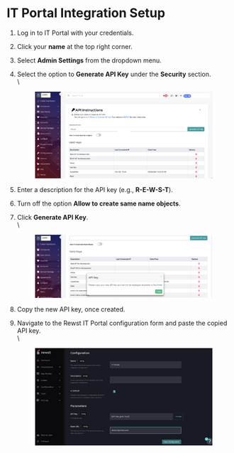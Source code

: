 # IT Portal Integration Setup

1. Log in to IT Portal with your credentials.
2. Click your **name** at the top right corner.
3. Select **Admin Settings** from the dropdown menu.
4.  Select the option to **Generate API Key** under the **Security** section.\
    \


    <figure><img src="../../../../.gitbook/assets/step4-5.png" alt=""><figcaption></figcaption></figure>
5. Enter a description for the API key (e.g., **R-E-W-S-T**).
6. Turn off the option **Allow to create same name objects**.
7.  Click **Generate API Key**.\
    \


    <figure><img src="../../../../.gitbook/assets/Step6 (1).png" alt=""><figcaption></figcaption></figure>
8. Copy the new API key, once created.
9.  Navigate to the Rewst IT Portal configuration form and paste the copied API key.\
    \


    <figure><img src="../../../../.gitbook/assets/step8 (1).png" alt=""><figcaption></figcaption></figure>
